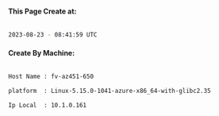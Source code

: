 
   
#### This Page Create at:

```bash

2023-08-23 - 08:41:59 UTC

```

#### Create By Machine:

```bash

Host Name : fv-az451-650

platform  : Linux-5.15.0-1041-azure-x86_64-with-glibc2.35

Ip Local  : 10.1.0.161

```

